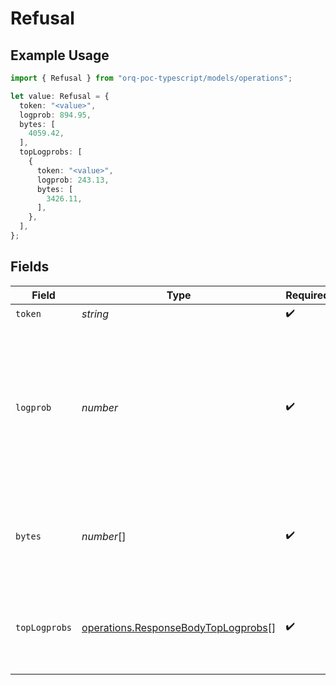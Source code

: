 # Refusal

## Example Usage

```typescript
import { Refusal } from "orq-poc-typescript/models/operations";

let value: Refusal = {
  token: "<value>",
  logprob: 894.95,
  bytes: [
    4059.42,
  ],
  topLogprobs: [
    {
      token: "<value>",
      logprob: 243.13,
      bytes: [
        3426.11,
      ],
    },
  ],
};
```

## Fields

| Field                                                                                                                                                              | Type                                                                                                                                                               | Required                                                                                                                                                           | Description                                                                                                                                                        |
| ------------------------------------------------------------------------------------------------------------------------------------------------------------------ | ------------------------------------------------------------------------------------------------------------------------------------------------------------------ | ------------------------------------------------------------------------------------------------------------------------------------------------------------------ | ------------------------------------------------------------------------------------------------------------------------------------------------------------------ |
| `token`                                                                                                                                                            | *string*                                                                                                                                                           | :heavy_check_mark:                                                                                                                                                 | The token.                                                                                                                                                         |
| `logprob`                                                                                                                                                          | *number*                                                                                                                                                           | :heavy_check_mark:                                                                                                                                                 | The log probability of this token, if it is within the top 20 most likely tokens. Otherwise, the value -9999.0 is used to signify that the token is very unlikely. |
| `bytes`                                                                                                                                                            | *number*[]                                                                                                                                                         | :heavy_check_mark:                                                                                                                                                 | A list of integers representing the UTF-8 bytes representation of the token.                                                                                       |
| `topLogprobs`                                                                                                                                                      | [operations.ResponseBodyTopLogprobs](../../models/operations/responsebodytoplogprobs.md)[]                                                                         | :heavy_check_mark:                                                                                                                                                 | List of the most likely tokens and their log probability, at this token position.                                                                                  |